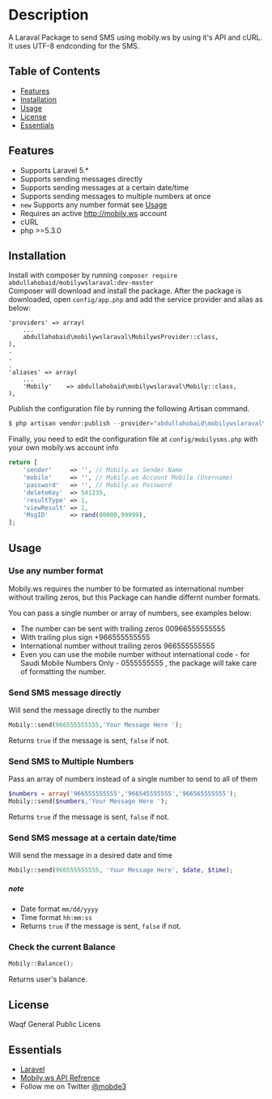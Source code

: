 # Description

A Laraval Package to send SMS using mobily.ws by using it's API and cURL. It uses UTF-8 endconding for the SMS.

## Table of Contents

- [Features](#features)
- [Installation](#installation)
- [Usage](#usage)
- [License](#License)
- [Essentials](#essentials)

## Features

* Supports Laravel 5.*
* Supports sending messages directly
* Supports sending messages at a certain date/time
* Supports sending messages to multiple numbers at once
* `new` Supports any number format see [Usage](#usage)
* Requires an active http://mobily.ws account 
* cURL 
* php >=5.3.0

## Installation

Install with composer by running  `composer require abdullahobaid/mobilywslaraval:dev-master`  
Composer will download and install the package. After the package is downloaded, 
open `config/app.php` and add the service provider and alias as below:

    'providers' => array(
        ...
        abdullahobaid\mobilywslaraval\MobilywsProvider::class,
    ),
    .
    .
    .
    'aliases' => array(
        ...
        'Mobily'    => abdullahobaid\mobilywslaraval\Mobily::class,
    ),


Publish the configuration file by running the following Artisan command.

```php
$ php artisan vendor:publish --provider="abdullahobaid\mobilywslaraval\MobilywsProvider"
```
Finally, you need to edit the configuration file at  `config/mobilysms.php` with your own mobily.ws account info
```php 
return [
    'sender'     => '', // Mobily.ws Sender Name
    'mobile'     => '', // Mobily.ws Account Mobile (Username)
    'password'   => '', // Mobily.ws Password
    'deleteKey'  => 541235, 
    'resultType' => 1,
    'viewResult' => 1, 
    'MsgID'      => rand(00000,99999), 
];

```


## Usage

### Use any number format
Mobily.ws requires the number to be formated as international number without trailing zeros, but this Package can handle differnt number formats.

You can pass a single number or array of numbers, see examples below:

* The number can be sent with trailing zeros 00966555555555 
* With trailing plus sign +966555555555 
* International number without trailing zeros 966555555555 
* Even you can use the mobile number without international code - for Saudi Mobile Numbers Only - 0555555555 , the package will take care of formatting the number.
### Send SMS message directly
Will send the message directly to the number
```php 
Mobily::send(966555555555,'Your Message Here ');
```
Returns `true` if the message is sent, `false` if not.
### Send SMS to Multiple Numbers
Pass an array of numbers instead of a single number to send to all of them
```php 
$numbers = array('966555555555','966545555555','966565555555');
Mobily::send($numbers,'Your Message Here ');
```
Returns `true` if the message is sent, `false` if not.
### Send SMS message at a certain date/time
Will send the message in a desired date and time
```php 
Mobily::send(966555555555, 'Your Message Here', $date, $time);
```
##### note
* Date format `mm/dd/yyyy`
* Time format `hh:mm:ss`
* Returns `true` if the message is sent, `false` if not.


### Check the current Balance
```php 
Mobily::Balance();
```
Returns user's balance.
## License

Waqf General Public Licens

## Essentials
* [Laravel](https://laravel.com)
* [Mobily.ws API Refrence](https://www.mobily.ws/en/api-scripts.html)
* Follow me on Twitter [@mobde3](https://twitter.com/mobde3/)
